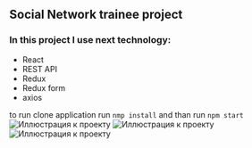 ## Social Network trainee project
### In this project I use next technology:  
- React
- REST API
- Redux
- Redux form
- axios

to  run clone application 
run ```nmp install```
and than run ```npm start```
![Иллюстрация к проекту](https://github.com/udot-a/material-react/raw/master/src/assets/images/FirstScreen.png)
![Иллюстрация к проекту](https://github.com/udot-a/material-react/raw/master/src/assets/images/SecondScreen.png)
![Иллюстрация к проекту](https://github.com/udot-a/material-react/raw/master/src/assets/images/ThirdScreen.png)
